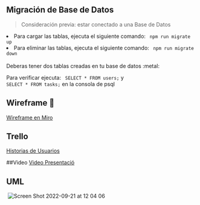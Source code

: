 ## Migración de Base de Datos 
<blockquote> Consideración previa: estar conectado a una Base de Datos </blockquote>
<li> Para cargar las tablas, ejecuta el siguiente comando: <code> npm run migrate up </code> </li>
<li> Para eliminar las tablas, ejecuta el siguiente comando: <code> npm run migrate down </code> </li>
<br>
Deberas tener dos tablas creadas en tu base de datos :metal:

Para verificar ejecuta: <code> SELECT * FROM users;</code> y <code> SELECT * FROM tasks;</code> en la consola de psql

## Wireframe :iphone:
[Wireframe en Miro](https://miro.com/app/board/uXjVOgS2Nek=/?share_link_id=943907695605)

## Trello

[Historias de Usuarios](https://trello.com/b/zl3XJk6y/proyecto)

##Video
[Video Presentació](https://www.youtube.com/watch?v=3083ujt6kEM&list=PLDwYcP_HFWoiMgU-wPg8F3oBNtMkkw4Rt)

## UML
<img> ![Screen Shot 2022-09-21 at 12 04 06](https://user-images.githubusercontent.com/67517405/191540540-8b68d628-dfaa-472f-8e30-1f5d6afd74c6.png)
</img>


